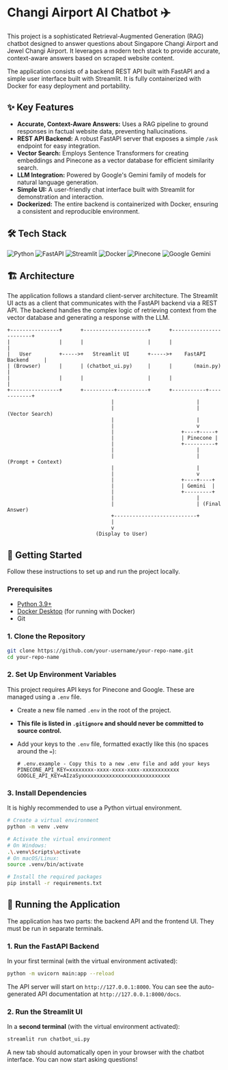 # Changi Airport AI Chatbot ✈️

This project is a sophisticated Retrieval-Augmented Generation (RAG) chatbot designed to answer questions about Singapore Changi Airport and Jewel Changi Airport. It leverages a modern tech stack to provide accurate, context-aware answers based on scraped website content.

The application consists of a backend REST API built with FastAPI and a simple user interface built with Streamlit. It is fully containerized with Docker for easy deployment and portability.

## ✨ Key Features

-   **Accurate, Context-Aware Answers:** Uses a RAG pipeline to ground responses in factual website data, preventing hallucinations.
-   **REST API Backend:** A robust FastAPI server that exposes a simple `/ask` endpoint for easy integration.
-   **Vector Search:** Employs Sentence Transformers for creating embeddings and Pinecone as a vector database for efficient similarity search.
-   **LLM Integration:** Powered by Google's Gemini family of models for natural language generation.
-   **Simple UI:** A user-friendly chat interface built with Streamlit for demonstration and interaction.
-   **Dockerized:** The entire backend is containerized with Docker, ensuring a consistent and reproducible environment.

## 🛠️ Tech Stack

![Python](https://img.shields.io/badge/Python-3.11-3776AB?style=for-the-badge&logo=python)
![FastAPI](https://img.shields.io/badge/FastAPI-0.100.0-009688?style=for-the-badge&logo=fastapi)
![Streamlit](https://img.shields.io/badge/Streamlit-1.20.0-FF4B4B?style=for-the-badge&logo=streamlit)
![Docker](https://img.shields.io/badge/Docker-24.0-2496ED?style=for-the-badge&logo=docker)
![Pinecone](https://img.shields.io/badge/Pinecone-3.0-0077B5?style=for-the-badge&logo=pinecone)
![Google Gemini](https://img.shields.io/badge/Google-Gemini-4285F4?style=for-the-badge&logo=google)

## 🏗️ Architecture

The application follows a standard client-server architecture. The Streamlit UI acts as a client that communicates with the FastAPI backend via a REST API. The backend handles the complex logic of retrieving context from the vector database and generating a response with the LLM.

```
+----------------+      +---------------------+      +------------------------+
|                |      |                     |      |                        |
|   User         +----->+   Streamlit UI      +----->+    FastAPI Backend     |
| (Browser)      |      | (chatbot_ui.py)     |      |       (main.py)        |
|                |      |                     |      |                        |
+----------------+      +----------+----------+      +-----------+------------+
                                  |                           |
                                  |                           | (Vector Search)
                                  |                           |
                                  |                           v
                                  |                      +----+-----+
                                  |                      | Pinecone |
                                  |                      +----------+
                                  |                           |
                                  |                           | (Prompt + Context)
                                  |                           |
                                  |                           v
                                  |                      +----+----+
                                  |                      | Gemini  |
                                  |                      +---------+
                                  |                           |
                                  |                           | (Final Answer)
                                  +---------------------------+
                                  |
                                  v
                             (Display to User)

```

## 🚀 Getting Started

Follow these instructions to set up and run the project locally.

### Prerequisites

-   [Python 3.9+](https://www.python.org/downloads/)
-   [Docker Desktop](https://www.docker.com/products/docker-desktop/) (for running with Docker)
-   Git

### 1. Clone the Repository

```bash
git clone https://github.com/your-username/your-repo-name.git
cd your-repo-name
```

### 2. Set Up Environment Variables

This project requires API keys for Pinecone and Google. These are managed using a `.env` file.

-   Create a new file named `.env` in the root of the project.
-   **This file is listed in `.gitignore` and should never be committed to source control.**

-   Add your keys to the `.env` file, formatted exactly like this (no spaces around the `=`):

    ```.env
    # .env.example - Copy this to a new .env file and add your keys
    PINECONE_API_KEY=xxxxxxxx-xxxx-xxxx-xxxx-xxxxxxxxxxxx
    GOOGLE_API_KEY=AIzaSyxxxxxxxxxxxxxxxxxxxxxxxxxxxxx
    ```

### 3. Install Dependencies

It is highly recommended to use a Python virtual environment.

```bash
# Create a virtual environment
python -m venv .venv

# Activate the virtual environment
# On Windows:
.\.venv\Scripts\activate
# On macOS/Linux:
source .venv/bin/activate

# Install the required packages
pip install -r requirements.txt
```

## 🏃 Running the Application

The application has two parts: the backend API and the frontend UI. They must be run in separate terminals.

### 1. Run the FastAPI Backend

In your first terminal (with the virtual environment activated):

```bash
python -m uvicorn main:app --reload
```

The API server will start on `http://127.0.0.1:8000`. You can see the auto-generated API documentation at `http://127.0.0.1:8000/docs`.

### 2. Run the Streamlit UI

In a **second terminal** (with the virtual environment activated):

```bash
streamlit run chatbot_ui.py
```

A new tab should automatically open in your browser with the chatbot interface. You can now start asking questions!


